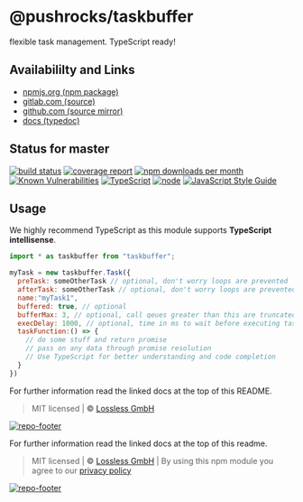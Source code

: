 # @pushrocks/taskbuffer
flexible task management. TypeScript ready!

## Availabililty and Links
* [npmjs.org (npm package)](https://www.npmjs.com/package/@pushrocks/taskbuffer)
* [gitlab.com (source)](https://gitlab.com/pushrocks/taskbuffer)
* [github.com (source mirror)](https://github.com/pushrocks/taskbuffer)
* [docs (typedoc)](https://pushrocks.gitlab.io/taskbuffer/)

## Status for master
[![build status](https://gitlab.com/pushrocks/taskbuffer/badges/master/build.svg)](https://gitlab.com/pushrocks/taskbuffer/commits/master)
[![coverage report](https://gitlab.com/pushrocks/taskbuffer/badges/master/coverage.svg)](https://gitlab.com/pushrocks/taskbuffer/commits/master)
[![npm downloads per month](https://img.shields.io/npm/dm/@pushrocks/taskbuffer.svg)](https://www.npmjs.com/package/@pushrocks/taskbuffer)
[![Known Vulnerabilities](https://snyk.io/test/npm/@pushrocks/taskbuffer/badge.svg)](https://snyk.io/test/npm/@pushrocks/taskbuffer)
[![TypeScript](https://img.shields.io/badge/TypeScript->=%203.x-blue.svg)](https://nodejs.org/dist/latest-v10.x/docs/api/)
[![node](https://img.shields.io/badge/node->=%2010.x.x-blue.svg)](https://nodejs.org/dist/latest-v10.x/docs/api/)
[![JavaScript Style Guide](https://img.shields.io/badge/code%20style-prettier-ff69b4.svg)](https://prettier.io/)

## Usage

We highly recommend TypeScript as this module supports **TypeScript intellisense**.

```javascript
import * as taskbuffer from "taskbuffer";

myTask = new taskbuffer.Task({
  preTask: someOtherTask // optional, don't worry loops are prevented
  afterTask: someOtherTask // optional, don't worry loops are prevented
  name:"myTask1",
  buffered: true, // optional
  bufferMax: 3, // optional, call qeues greater than this are truncated
  execDelay: 1000, // optional, time in ms to wait before executing task call
  taskFunction:() => {
    // do some stuff and return promise
    // pass on any data through promise resolution
    // Use TypeScript for better understanding and code completion
  }
})
```

For further information read the linked docs at the top of this README.

> MIT licensed | **&copy;** [Lossless GmbH](https://lossless.gmbh)

[![repo-footer](https://pushrocks.gitlab.io/assets/repo-footer.svg)](https://push.rocks)

For further information read the linked docs at the top of this readme.

> MIT licensed | **&copy;** [Lossless GmbH](https://lossless.gmbh)
| By using this npm module you agree to our [privacy policy](https://lossless.gmbH/privacy)

[![repo-footer](https://lossless.gitlab.io/publicrelations/repofooter.svg)](https://maintainedby.lossless.com)
